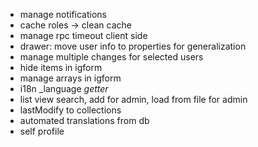 - manage notifications
- cache roles -> clean cache
- manage rpc timeout client side
- drawer: move user info to properties for generalization
- manage multiple changes for selected users
- hide items in igform
- manage arrays in igform
- i18n _language _getter_
- list view search, add for admin, load from file for admin
- lastModify to collections
- automated translations from db
- self profile
